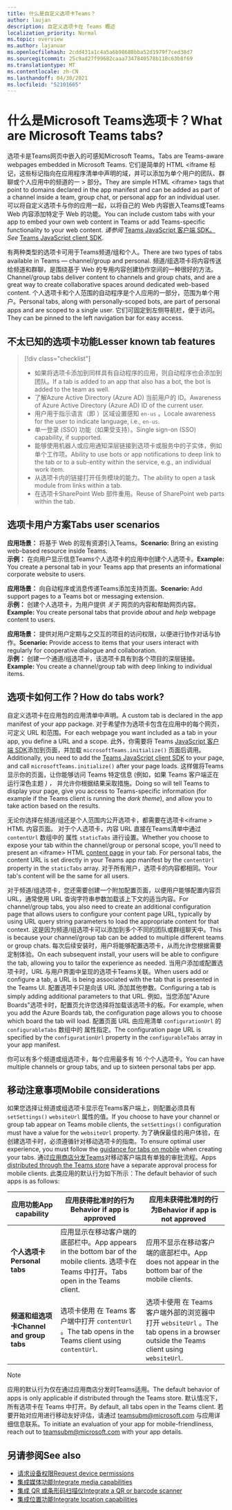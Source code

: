 ```yaml
---
title: 什么是自定义选项卡Teams？
author: laujan
description: 自定义选项卡在 Teams 概述
localization_priority: Normal
ms.topic: overview
ms.author: lajanuar
ms.openlocfilehash: 2cdd431a1c4a5a6b98688bba52d1979f7ced38d7
ms.sourcegitcommit: 25c9ad27f99682caaa7347840578b118c63b8f69
ms.translationtype: MT
ms.contentlocale: zh-CN
ms.lasthandoff: 04/30/2021
ms.locfileid: "52101665"
---
```

# <a name="what-are-microsoft-teams-tabs"></a><span data-ttu-id="101f4-103">什么是Microsoft Teams选项卡？</span><span class="sxs-lookup"><span data-stu-id="101f4-103">What are Microsoft Teams tabs?</span></span>

<span data-ttu-id="101f4-104">选项卡是Teams网页中嵌入的可感知Microsoft Teams。</span><span class="sxs-lookup"><span data-stu-id="101f4-104">Tabs are Teams-aware webpages embedded in Microsoft Teams.</span></span> <span data-ttu-id="101f4-105">它们是简单的 HTML <iframe 标记，这些标记指向在应用程序清单中声明的域，并可以添加为单个用户的团队、群聊或个人应用中的频道的一 \> 部分。</span><span class="sxs-lookup"><span data-stu-id="101f4-105">They are simple HTML <iframe\> tags that point to domains declared in the app manifest and can be added as part of a channel inside a team, group chat, or personal app for an individual user.</span></span> <span data-ttu-id="101f4-106">可以将自定义选项卡与你的应用一起，以将自己的 Web 内容嵌入Teams或Teams Web 内容添加特定于 Web 的功能。</span><span class="sxs-lookup"><span data-stu-id="101f4-106">You can include custom tabs with your app to embed your own web content in Teams or add Teams-specific functionality to your web content.</span></span> <span data-ttu-id="101f4-107">*请参阅* [Teams JavaScript 客户端 SDK。](/javascript/api/overview/msteams-client)</span><span class="sxs-lookup"><span data-stu-id="101f4-107">*See* [Teams JavaScript client SDK](/javascript/api/overview/msteams-client).</span></span>

<span data-ttu-id="101f4-108">有两种类型的选项卡可用于Teams频道/组和个人。</span><span class="sxs-lookup"><span data-stu-id="101f4-108">There are two types of tabs available in Teams — channel/group and personal.</span></span> <span data-ttu-id="101f4-109">频道/组选项卡将内容传送给频道和群聊，是围绕基于 Web 的专用内容创建协作空间的一种很好的方法。</span><span class="sxs-lookup"><span data-stu-id="101f4-109">Channel/group tabs deliver content to channels and group chats, and are a great way to create collaborative spaces around dedicated web-based content.</span></span> <span data-ttu-id="101f4-110">个人选项卡和个人范围的自动程序是个人应用的一部分，范围为单个用户。</span><span class="sxs-lookup"><span data-stu-id="101f4-110">Personal tabs, along with personally-scoped bots, are part of personal apps and are scoped to a single user.</span></span> <span data-ttu-id="101f4-111">它们可固定到左侧导航栏，便于访问。</span><span class="sxs-lookup"><span data-stu-id="101f4-111">They can be pinned to the left navigation bar for easy access.</span></span>

## <a name="lesser-known-tab-features"></a><span data-ttu-id="101f4-112">不太已知的选项卡功能</span><span class="sxs-lookup"><span data-stu-id="101f4-112">Lesser known tab features</span></span>

> [!div class="checklist"]
>
> * <span data-ttu-id="101f4-113">如果将选项卡添加到同样具有自动程序的应用，则自动程序也会添加到团队。</span><span class="sxs-lookup"><span data-stu-id="101f4-113">If a tab is added to an app that also has a bot, the bot is added to the team as well.</span></span>
> * <span data-ttu-id="101f4-114">了解Azure Active Directory (Azure AD) 当前用户的 ID。</span><span class="sxs-lookup"><span data-stu-id="101f4-114">Awareness of Azure Active Directory (Azure AD) ID of the current user.</span></span>
> * <span data-ttu-id="101f4-115">用户用于指示语言（即 ）区域设置感知 `en-us` 。</span><span class="sxs-lookup"><span data-stu-id="101f4-115">Locale awareness for the user to indicate language, i.e., `en-us`.</span></span> 
> * <span data-ttu-id="101f4-116">单一登录 (SSO) 功能（如果受支持）。</span><span class="sxs-lookup"><span data-stu-id="101f4-116">Single sign-on (SSO) capability, if supported.</span></span>
> * <span data-ttu-id="101f4-117">能够使用机器人或应用通知深层链接到选项卡或服务中的子实体，例如单个工作项。</span><span class="sxs-lookup"><span data-stu-id="101f4-117">Ability to use bots or app notifications to deep link to the tab or to a sub-entity within the service, e.g., an individual work item.</span></span>
> * <span data-ttu-id="101f4-118">从选项卡内的链接打开任务模块的能力。</span><span class="sxs-lookup"><span data-stu-id="101f4-118">The ability to open a task module from links within a tab.</span></span>
> * <span data-ttu-id="101f4-119">在选项卡SharePoint Web 部件重用。</span><span class="sxs-lookup"><span data-stu-id="101f4-119">Reuse of SharePoint web parts within the tab.</span></span>

## <a name="tabs-user-scenarios"></a><span data-ttu-id="101f4-120">选项卡用户方案</span><span class="sxs-lookup"><span data-stu-id="101f4-120">Tabs user scenarios</span></span>

<span data-ttu-id="101f4-121">**应用场景：** 将基于 Web 的现有资源引入Teams。</span><span class="sxs-lookup"><span data-stu-id="101f4-121">**Scenario:** Bring an existing web-based resource inside Teams.</span></span> \
<span data-ttu-id="101f4-122">**示例：** 在向用户显示信息Teams个人选项卡的应用中创建个人选项卡。</span><span class="sxs-lookup"><span data-stu-id="101f4-122">**Example:** You create a personal tab in your Teams app that presents an informational corporate website to users.</span></span>

<span data-ttu-id="101f4-123">**应用场景：** 向自动程序或消息传递Teams添加支持页面。</span><span class="sxs-lookup"><span data-stu-id="101f4-123">**Scenario:** Add support pages to a Teams bot or messaging extension.</span></span> \
<span data-ttu-id="101f4-124">**示例：** 创建个人选项卡，为用户提供 *关于* 网页的内容和帮助网页内容。</span><span class="sxs-lookup"><span data-stu-id="101f4-124">**Example:** You create personal tabs that provide *about* and *help* webpage content to users.</span></span>

<span data-ttu-id="101f4-125">**应用场景：** 提供对用户定期与之交互的项目的访问权限，以便进行协作对话与协作。</span><span class="sxs-lookup"><span data-stu-id="101f4-125">**Scenario:** Provide access to items that your users interact with regularly for cooperative dialogue and collaboration.</span></span> \
<span data-ttu-id="101f4-126">**示例：** 创建一个通道/组选项卡，该选项卡具有到各个项目的深层链接。</span><span class="sxs-lookup"><span data-stu-id="101f4-126">**Example:** You create a channel/group tab with deep linking to individual items.</span></span>

## <a name="how-do-tabs-work"></a><span data-ttu-id="101f4-127">选项卡如何工作？</span><span class="sxs-lookup"><span data-stu-id="101f4-127">How do tabs work?</span></span>

<span data-ttu-id="101f4-128">自定义选项卡在应用包的应用清单中声明。</span><span class="sxs-lookup"><span data-stu-id="101f4-128">A custom tab is declared in the app manifest of your app package.</span></span> <span data-ttu-id="101f4-129">对于希望作为选项卡包含在应用中的每个网页，可定义 URL 和范围。</span><span class="sxs-lookup"><span data-stu-id="101f4-129">For each webpage you want included as a tab in your app, you define a URL and a scope.</span></span> <span data-ttu-id="101f4-130">此外，你需要将 Teams [JavaScript 客户端 SDK](/javascript/api/overview/msteams-client)添加到页面，并加载 `microsoftTeams.initialize()` 页面后调用。</span><span class="sxs-lookup"><span data-stu-id="101f4-130">Additionally, you need to add the [Teams JavaScript client SDK](/javascript/api/overview/msteams-client) to your page, and call `microsoftTeams.initialize()` after your page loads.</span></span> <span data-ttu-id="101f4-131">这样做将Teams显示你的页面，让你能够访问 Teams 特定信息 (例如，如果 Teams 客户端正在运行深色主题 *) ，* 并允许你根据结果采取措施。</span><span class="sxs-lookup"><span data-stu-id="101f4-131">Doing so will tell Teams to display your page, give you access to Teams-specific information (for example if the Teams client is running the *dark theme*), and allow you to take action based on the results.</span></span>

<span data-ttu-id="101f4-132">无论你选择在频道/组还是个人范围内公开选项卡，都需要在选项卡<iframe \> HTML 内容页面。 [](~/tabs/how-to/create-tab-pages/content-page.md)对于个人选项卡，内容 URL 直接在Teams清单中通过 `contentUrl` 数组中的 属性 `staticTabs` 进行设置。</span><span class="sxs-lookup"><span data-stu-id="101f4-132">Whether you choose to expose your tab within the channel/group or personal scope, you'll need to present an <iframe\> HTML [content page](~/tabs/how-to/create-tab-pages/content-page.md) in your tab. For personal tabs, the content URL is set directly in your Teams app manifest by the `contentUrl` property in the `staticTabs` array.</span></span> <span data-ttu-id="101f4-133">对于所有用户，选项卡的内容都相同。</span><span class="sxs-lookup"><span data-stu-id="101f4-133">Your tab's content will be the same for all users.</span></span>

<span data-ttu-id="101f4-134">对于频道/组选项卡，您还需要创建一个附加配置页面，以便用户能够配置内容页 URL，通常使用 URL 查询字符串参数加载该上下文的适当内容。</span><span class="sxs-lookup"><span data-stu-id="101f4-134">For channel/group tabs, you also need to create an additional configuration page that allows users to configure your content page URL, typically by using URL query string parameters to load the appropriate content for that context.</span></span> <span data-ttu-id="101f4-135">这是因为频道/组选项卡可以添加到多个不同的团队或群组聊天中。</span><span class="sxs-lookup"><span data-stu-id="101f4-135">This is because your channel/group tab can be added to multiple different teams or group chats.</span></span> <span data-ttu-id="101f4-136">每次后续安装时，用户将能够配置选项卡，从而允许您根据需要定制体验。</span><span class="sxs-lookup"><span data-stu-id="101f4-136">On each subsequent install, your users will be able to configure the tab, allowing you to tailor the experience as needed.</span></span> <span data-ttu-id="101f4-137">当用户添加或配置选项卡时，URL 与用户界面中呈现的选项卡Teams关联。</span><span class="sxs-lookup"><span data-stu-id="101f4-137">When users add or configure a tab, a URL is being associated with the tab that is presented in the Teams UI.</span></span> <span data-ttu-id="101f4-138">配置选项卡只是向该 URL 添加其他参数。</span><span class="sxs-lookup"><span data-stu-id="101f4-138">Configuring a tab is simply adding additional parameters to that URL.</span></span> <span data-ttu-id="101f4-139">例如，当您添加"Azure Boards"选项卡时，配置页允许您选择将加载该选项卡的板。</span><span class="sxs-lookup"><span data-stu-id="101f4-139">For example, when you add the Azure Boards tab, the configuration page allows you to choose which board the tab will load.</span></span> <span data-ttu-id="101f4-140">配置页面 URL 由应用清单  `configurationUrl` 的 `configurableTabs` 数组中的 属性指定。</span><span class="sxs-lookup"><span data-stu-id="101f4-140">The configuration page URL is specified by the  `configurationUrl` property in the `configurableTabs` array in your app manifest.</span></span>

<span data-ttu-id="101f4-141">你可以有多个频道或组选项卡，每个应用最多有 16 个个人选项卡。</span><span class="sxs-lookup"><span data-stu-id="101f4-141">You can have multiple channels or group tabs, and up to sixteen personal tabs per app.</span></span>

## <a name="mobile-considerations"></a><span data-ttu-id="101f4-142">移动注意事项</span><span class="sxs-lookup"><span data-stu-id="101f4-142">Mobile considerations</span></span>

<span data-ttu-id="101f4-143">如果您选择让频道或组选项卡显示在Teams客户端上，则配置必须具有 `setSettings()` `websiteUrl` 属性的值。</span><span class="sxs-lookup"><span data-stu-id="101f4-143">If you choose to have your channel or group tab appear on Teams mobile clients, the `setSettings()` configuration must have a value for the `websiteUrl` property.</span></span> <span data-ttu-id="101f4-144">为了确保最佳的用户体验，在创建选项卡时，必须遵循针对[](~/tabs/design/tabs-mobile.md)移动选项卡的指南。</span><span class="sxs-lookup"><span data-stu-id="101f4-144">To ensure optimal user experience, you must follow the [guidance for tabs on mobile](~/tabs/design/tabs-mobile.md) when creating your tabs.</span></span> <span data-ttu-id="101f4-145">通过[应用商店分发Teams](~/concepts/deploy-and-publish/appsource/publish.md)对移动客户端具有单独的审批流程。</span><span class="sxs-lookup"><span data-stu-id="101f4-145">Apps [distributed through the Teams store](~/concepts/deploy-and-publish/appsource/publish.md) have a separate approval process for mobile clients.</span></span> <span data-ttu-id="101f4-146">此类应用的默认行为如下所示：</span><span class="sxs-lookup"><span data-stu-id="101f4-146">The default behavior of such apps is as follows:</span></span>

| <span data-ttu-id="101f4-147">**应用功能**</span><span class="sxs-lookup"><span data-stu-id="101f4-147">**App capability**</span></span> | <span data-ttu-id="101f4-148">**应用获得批准时的行为**</span><span class="sxs-lookup"><span data-stu-id="101f4-148">**Behavior if app is approved**</span></span> | <span data-ttu-id="101f4-149">**应用未获得批准时的行为**</span><span class="sxs-lookup"><span data-stu-id="101f4-149">**Behavior if app is not approved**</span></span> |
| --- | --- | --- |
| <span data-ttu-id="101f4-150">**个人选项卡**</span><span class="sxs-lookup"><span data-stu-id="101f4-150">**Personal tabs**</span></span> | <span data-ttu-id="101f4-151">应用显示在移动客户端的底部栏中。</span><span class="sxs-lookup"><span data-stu-id="101f4-151">App appears in the bottom bar of the mobile clients.</span></span> <span data-ttu-id="101f4-152">选项卡在 Teams 中打开。</span><span class="sxs-lookup"><span data-stu-id="101f4-152">Tabs open in the Teams client.</span></span> | <span data-ttu-id="101f4-153">应用不显示在移动客户端的底部栏中。</span><span class="sxs-lookup"><span data-stu-id="101f4-153">App does not appear in the bottom bar of the mobile clients.</span></span> |
| <span data-ttu-id="101f4-154">**频道和组选项卡**</span><span class="sxs-lookup"><span data-stu-id="101f4-154">**Channel and group tabs**</span></span> | <span data-ttu-id="101f4-155">选项卡使用 在 Teams 客户端中打开 `contentUrl` 。</span><span class="sxs-lookup"><span data-stu-id="101f4-155">The tab opens in the Teams client using `contentUrl`.</span></span> | <span data-ttu-id="101f4-156">选项卡使用 在 Teams 客户端外部的浏览器中打开 `websiteUrl` 。</span><span class="sxs-lookup"><span data-stu-id="101f4-156">The tab opens in a browser outside the Teams client using `websiteUrl`.</span></span> |

> [!NOTE]
>
> <span data-ttu-id="101f4-157">应用的默认行为仅在通过应用商店分发时Teams适用。</span><span class="sxs-lookup"><span data-stu-id="101f4-157">The default behavior of apps is only applicable if distributed through the Teams store.</span></span> <span data-ttu-id="101f4-158">默认情况下，所有选项卡在 Teams 中打开。</span><span class="sxs-lookup"><span data-stu-id="101f4-158">By default, all tabs open in the Teams client.</span></span>
> <span data-ttu-id="101f4-159">若要开始对应用进行移动友好评估，请通过 teamsubm@microsoft.com 与应用详细信息联系。</span><span class="sxs-lookup"><span data-stu-id="101f4-159">To initiate an evaluation of your app for mobile-friendliness, reach out to teamsubm@microsoft.com with your app details.</span></span>

## <a name="see-also"></a><span data-ttu-id="101f4-160">另请参阅</span><span class="sxs-lookup"><span data-stu-id="101f4-160">See also</span></span>

* [<span data-ttu-id="101f4-161">请求设备权限</span><span class="sxs-lookup"><span data-stu-id="101f4-161">Request device permissions</span></span>](../concepts/device-capabilities/native-device-permissions.md)
* [<span data-ttu-id="101f4-162">集成媒体功能</span><span class="sxs-lookup"><span data-stu-id="101f4-162">Integrate media capabilities</span></span>](../concepts/device-capabilities/mobile-camera-image-permissions.md)
* [<span data-ttu-id="101f4-163">集成 QR 或条形码扫描仪</span><span class="sxs-lookup"><span data-stu-id="101f4-163">Integrate a QR or barcode scanner</span></span>](../concepts/device-capabilities/qr-barcode-scanner-capability.md)
* [<span data-ttu-id="101f4-164">集成位置功能</span><span class="sxs-lookup"><span data-stu-id="101f4-164">Integrate location capabilities</span></span>](../concepts/device-capabilities/location-capability.md)
